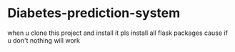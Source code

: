 # Diabetes-prediction-system
when u clone this project and install it pls install all flask packages cause  if u don't nothing will work 
